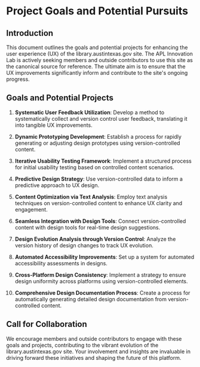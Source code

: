# Project Goals and Potential Pursuits

## Introduction
This document outlines the goals and potential projects for enhancing the user experience (UX) of the library.austintexas.gov site. The APL Innovation Lab is actively seeking members and outside contributors to use this site as the canonical source for reference. The ultimate aim is to ensure that the UX improvements significantly inform and contribute to the site's ongoing progress.

## Goals and Potential Projects
1. **Systematic User Feedback Utilization**: Develop a method to systematically collect and version control user feedback, translating it into tangible UX improvements.

2. **Dynamic Prototyping Development**: Establish a process for rapidly generating or adjusting design prototypes using version-controlled content.

3. **Iterative Usability Testing Framework**: Implement a structured process for initial usability testing based on controlled content scenarios.

4. **Predictive Design Strategy**: Use version-controlled data to inform a predictive approach to UX design.

5. **Content Optimization via Text Analysis**: Employ text analysis techniques on version-controlled content to enhance UX clarity and engagement.

6. **Seamless Integration with Design Tools**: Connect version-controlled content with design tools for real-time design suggestions.

7. **Design Evolution Analysis through Version Control**: Analyze the version history of design changes to track UX evolution.

8. **Automated Accessibility Improvements**: Set up a system for automated accessibility assessments in designs.

9. **Cross-Platform Design Consistency**: Implement a strategy to ensure design uniformity across platforms using version-controlled elements.

10. **Comprehensive Design Documentation Process**: Create a process for automatically generating detailed design documentation from version-controlled content.

## Call for Collaboration
We encourage members and outside contributors to engage with these goals and projects, contributing to the vibrant evolution of the library.austintexas.gov site. Your involvement and insights are invaluable in driving forward these initiatives and shaping the future of this platform.